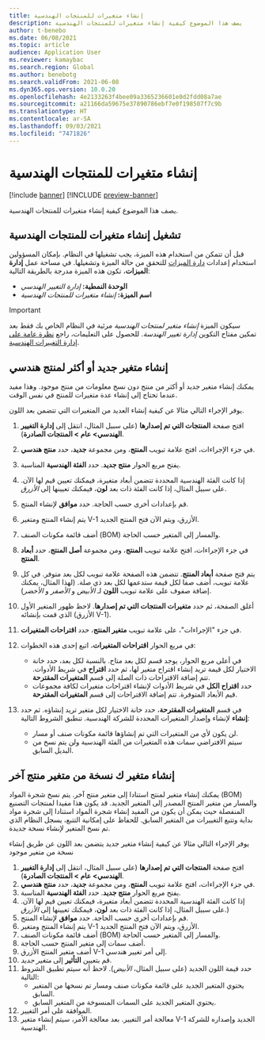 ```yaml
---
title: إنشاء متغيرات للمنتجات الهندسية
description: يصف هذا الموضوع كيفية إنشاء متغيرات للمنتجات الهندسية
author: t-benebo
ms.date: 06/08/2021
ms.topic: article
audience: Application User
ms.reviewer: kamaybac
ms.search.region: Global
ms.author: benebotg
ms.search.validFrom: 2021-06-08
ms.dyn365.ops.version: 10.0.20
ms.openlocfilehash: 4e2133263f4bee09a3365236601e0d2fdd08a7ae
ms.sourcegitcommit: a21166da59675e37890786ebf7e0f198507f7c9b
ms.translationtype: HT
ms.contentlocale: ar-SA
ms.lasthandoff: 09/03/2021
ms.locfileid: "7471826"
---
```

# <a name="generate-variants-for-engineering-products"></a>إنشاء متغيرات للمنتجات الهندسية

[!include [banner](../includes/banner.md)]
[!INCLUDE [preview-banner](../includes/preview-banner.md)]

يصف هذا الموضوع كيفية إنشاء متغيرات للمنتجات الهندسية.

## <a name="turn-on-variant-generation-for-engineering-products"></a>تشغيل إنشاء متغيرات للمنتجات الهندسية

قبل أن تتمكن من استخدام هذه الميزة، يجب تشغيلها في النظام. بإمكان المسؤولين استخدام إعدادات [دارة الميزات](../../fin-ops-core/fin-ops/get-started/feature-management/feature-management-overview.md) للتحقق من حالة الميزة وتشغيلها. في مساحة عمل **إدارة الميزات**، تكون هذه الميزة مدرجة بالطريقة التالية:

- **الوحدة النمطية:** *إدارة التغيير الهندسي*
- **اسم الميزة:** *إنشاء متغيرات للمنتجات الهندسية*

> [!IMPORTANT]
> سيكون الميزة *إنشاء متغير لمنتجات الهندسية* مرئية في النظام الخاص بك فقط بعد تمكين مفتاح التكوين *إدارة تغيير الهندسة*. للحصول على التعليمات، راجع [نظرة عامة على إدارة التغييرات الهندسية](product-engineering-overview.md).

## <a name="generate-one-or-more-new-variants-of-an-engineering-product"></a>إنشاء متغير جديد أو أكثر لمنتج هندسي

يمكنك إنشاء متغير جديد أو أكثر من منتج دون نسخ معلومات من منتج موجود. وهذا مفيد عندما تحتاج إلى إنشاء عدة متغيرات للمنتج في نفس الوقت.

يوفر الإجراء التالي مثالا عن كيفية إنشاء العديد من المتغيرات التي تتضمن بعد اللون.

1. افتح صفحة **المنتجات التي تم إصدارها** (على سبيل المثال، انتقل إلى **إدارة التغيير الهندسي\> عام \> المنتجات الصادرة**).
1. في جزء الإجراءات، افتح علامة تبويب **المنتج**، ومن مجموعة **جديد‬**، حدد **منتج هندسي**.
1. يفتح مربع الحوار **منتج جديد**. حدد **الفئة الهندسية** المناسبة.
1. إذا كانت الفئة الهندسية المحددة تتضمن أبعاد متغيرة، فيمكنك تعيين قيم لها الآن. على سبيل المثال، إذا كانت الفئة ذات بعد **لون**، فيمكنك تعيينها إلى *الأزرق*.
1. قم بإعدادات أخرى حسب الحاجة. حدد **موافق** لإنشاء المنتج.
1. يتم إنشاء المنتج ومتغير V-1 الأزرق، ويتم الآن فتح المنتج الجديد.
1. أضف قائمة مكونات الصنف (BOM) والمسار إلى المتغير حسب الحاجة.
1. في جزء الإجراءات، افتح علامة تبويب **المنتج**، ومن مجموعة **أصل المنتج‬**، حدد **أبعاد المنتج**.
1. يتم فتح صفحة **أبعاد المنتج**. تتضمن هذه الصفحة علامة تبويب لكل بعد متوفر. في كل علامة تبويب، أضف صفا لكل قيمة ستدعمها لكل بعد ذي صلة. (لهذا المثال، يمكنك إضافة صفوف على علامة تبويب **اللون** لـ *الأبيض* و *الأصفر* و *الأخضر*).
1. أغلق الصفحة، ثم حدد **متغيرات المنتجات التي تم إصدارها**. لاحظ ظهور المتغير الأول الذي قمت بإنشائه (الأزرق V-1).
1. في جزء "الإجراءات"، على علامة تبويب **متغير المنتج**، حدد **اقتراحات المتغيرات**.
1. في مربع الحوار **اقتراحات المتغيرات**، اتبع إحدى هذه الخطوات:

    - في أعلى مربع الحوار، يوجد قسم لكل بعد متاح. بالنسبة لكل بعد، حدد خانة الاختيار لكل قيمة تريد إنشاء اقتراح متغير لها، ثم حدد **اقتراح** في شريط الأدوات. تتم إضافة الاقتراحات ذات الصلة إلى قسم **المتغيرات المقترحة**.
    - حدد **اقتراح الكل** في شريط الأدوات لإنشاء اقتراحات متغيرات لكافة مجموعات قيم الأبعاد المتوفرة. تتم إضافة الاقتراحات إلى قسم **المتغيرات المقترحة**.

1. في قسم **المتغيرات المقترحة**، حدد خانة الاختيار لكل متغير تريد إنشاؤه. ثم حدد **إنشاء** لإنشاء وإصدار المتغيرات المحددة للشركة الهندسية. تنطبق الشروط التالية:

    - لن يكون لأي من المتغيرات التي تم إنشاؤها قائمة مكونات صنف أو مسار.
    - سيتم الافتراضي سمات هذه المتغيرات من الفئة الهندسية ولن يتم نسخ من البديل السابق.

## <a name="generate-a-variant-as-a-copy-of-another-product-variant"></a>إنشاء متغير ك نسخة من متغير منتج آخر

يمكنك إنشاء متغير لمنتج استنادا إلى متغير منتج آخر. يتم نسخ شجرة المواد (BOM) والمسار من متغير المنتج المصدر إلى المتغير الجديد. قد يكون هذا مفيدا لمنتجات التصنيع المنفصلة حيث يمكن أن يكون من المفيد إنشاء شجرة المواد استنادا إلى شجرة مواد بداية وتتبع التغييرات من المتغير السابق. للحفاظ على إمكانية التتبع، يسجل النظام الذي تم نسخ المتغير لإنشاء نسخة جديدة.

يوفر الإجراء التالي مثالا عن كيفية إنشاء متغير جديد يتضمن بعد اللون عن طريق إنشاء نسخة من متغير موجود

1. افتح صفحة **المنتجات التي تم إصدارها** (على سبيل المثال، انتقل إلى **إدارة التغيير الهندسي\> عام \> المنتجات الصادرة**).
1. في جزء الإجراءات، افتح علامة تبويب **المنتج**، ومن مجموعة **جديد‬**، حدد **منتج هندسي**.
1. يفتح مربع الحوار **منتج جديد**. حدد **الفئة الهندسية** المناسبة.
1. إذا كانت الفئة الهندسية المحددة تتضمن أبعاد متغيرة، فيمكنك تعيين قيم لها الآن. على سبيل المثال، إذا كانت الفئة ذات بعد **لون**، فيمكنك تعيينها إلى *الأزرق*.)
1. قم بإعدادات أخرى حسب الحاجة. حدد **موافق** لإنشاء المنتج.
1. يتم إنشاء المنتج ومتغير V-1 الأزرق، ويتم الآن فتح المنتج الجديد.
1. أضف قائمة مكونات الصنف (BOM) والمسار إلى المتغير حسب الحاجة.
1. أضف سمات إلى متغير المنتج حسب الحاجة.
1. أضف متغير المنتج الأزرق V-1 إلى أمر تغيير هندسي.
1. قم بتعيين **التأثير** إلى *متغير جديد*.
1. حدد قيمة اللون الجديد (على سبيل المثال، *الأبيض*). لاحظ أنه سيتم تطبيق الشروط التالية: 
    - يحتوي المتغير الجديد على قائمة مكونات صنف ومسار تم نسخها من المتغير السابق.
    - يحتوي المتغير الجديد على السمات المنسوخة من المتغير السابق.
1. الموافقة على أمر التغيير.
1. معالجة أمر التغيير. بعد معالجة الأمر، سيتم إنشاء متغير V-1 الجديد وإصداره للشركة الهندسية.
